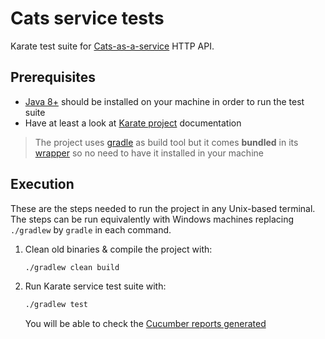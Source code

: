 # Cats service tests

Karate test suite for [Cats-as-a-service](https://github.com/arcones/cats-as-a-service) HTTP API.

## Prerequisites
- [Java 8+](https://www.java.com) should be installed on your machine in order to run the test suite
- Have at least a look at [Karate project](https://github.com/intuit/karate) documentation
> The project uses [gradle](https://gradle.org/) as build tool but it comes **bundled** in its [wrapper](gradle) so no need to have it installed in your machine 

## Execution
These are the steps needed to run the project in any Unix-based terminal.
The steps can be run equivalently with Windows machines replacing ```./gradlew``` by ``gradle`` in each command.

1) Clean old binaries & compile the project with:
    ```bash
    ./gradlew clean build
    ```
2) Run Karate service test suite with:
    ```bash
    ./gradlew test
    ```
    You will be able to check the [Cucumber reports generated](target/cucumber-html-reports/overview-tags.html)
